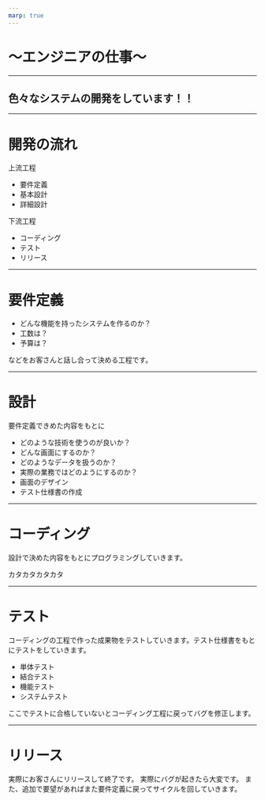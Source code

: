 ```yaml
---
marp: true
---
```


# 〜エンジニアの仕事〜

---

## 色々なシステムの開発をしています！！

---

# 開発の流れ

上流工程

- 要件定義
- 基本設計
- 詳細設計

下流工程

- コーディング
- テスト
- リリース

---
# 要件定義

- どんな機能を持ったシステムを作るのか？
- 工数は？
- 予算は？
  
などをお客さんと話し合って決める工程です。

---

# 設計

要件定義できめた内容をもとに

- どのような技術を使うのが良いか？
- どんな画面にするのか？
- どのようなデータを扱うのか？
- 実際の業務ではどのようにするのか？
- 画面のデザイン
- テスト仕様書の作成
---

# コーディング

設計で決めた内容をもとにプログラミングしていきます。

カタカタカタカタ

---

# テスト

コーディングの工程で作った成果物をテストしていきます。テスト仕様書をもとにテストをしていきます。

- 単体テスト
- 結合テスト
- 機能テスト
- システムテスト

ここでテストに合格していないとコーディング工程に戻ってバグを修正します。

---

# リリース
実際にお客さんにリリースして終了です。
実際にバグが起きたら大変です。
また、追加で要望があればまた要件定義に戻ってサイクルを回していきます。